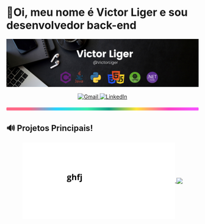 <h1>👋Oi, meu nome é Victor Liger e sou desenvolvedor back-end</h1>

<p align="center">
    <img src="./assets/Victor Liger (4).png" alt="banner profile" />
</p>

<p align="center">
	<a href="mailto:victor.liger0800@gmail.com">
		<img src="https://img.shields.io/badge/Gmail-D14836?style=for-the-badge&logo=gmail&logoColor=white" alt="Gmail" />
	</a>
	<a href="https://www.linkedin.com/in/victor-liger-a24a77276/">
		<img src="https://img.shields.io/badge/linkedin-%230077B5.svg?style=for-the-badge&logo=linkedin&logoColor=white" alt="LinkedIn" />
	</a>
</p>


<img src="./assets/lineBar.png" width="100%" height="8px"/>

## 🔊 Projetos Principais!

<p align="center">
	<a href="https://github.com/dev-ribeirojr/banco-de-horas-trabalhadas">
		<img align="center" src="./assets/Design sem nome.png" />
	</a>
	<a href="https://banco-de-horas-trabalhadas.vercel.app/">
		<img align="center" src="./assets/banco-de-horas-info.png" />
	</a>
</p>
